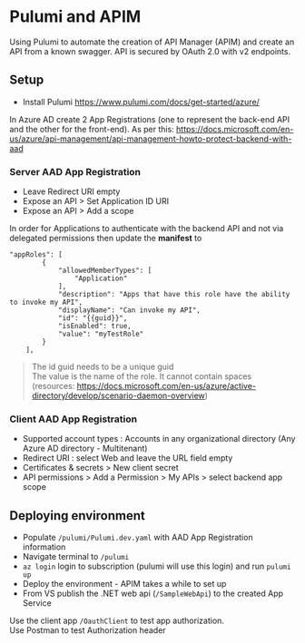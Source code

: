 # Pulumi and APIM

Using Pulumi to automate the creation of API Manager (APIM) and create an API from a known swagger.  API is secured by OAuth 2.0 with v2 endpoints.

## Setup
- Install Pulumi https://www.pulumi.com/docs/get-started/azure/


In Azure AD create 2 App Registrations (one to represent the back-end API and the other for the front-end).
As per this: https://docs.microsoft.com/en-us/azure/api-management/api-management-howto-protect-backend-with-aad

### Server AAD App Registration
- Leave Redirect URI empty
- Expose an API > Set Application ID URI
- Expose an API > Add a scope

In order for Applications to authenticate with the backend API and not via delegated permissions then update the **manifest** to
```
"appRoles": [
		{
			"allowedMemberTypes": [
				"Application"
			],
			"description": "Apps that have this role have the ability to invoke my API",
			"displayName": "Can invoke my API",
			"id": "{{guid}}",
			"isEnabled": true,
			"value": "myTestRole"
		}
	],
```
> The id guid needs to be a unique guid  
> The value is the name of the role. It cannot contain spaces
(resources: https://docs.microsoft.com/en-us/azure/active-directory/develop/scenario-daemon-overview)

### Client AAD App Registration
- Supported account types : Accounts in any organizational directory (Any Azure AD directory - Multitenant)
- Redirect URI : select Web and leave the URL field empty
- Certificates & secrets > New client secret
- API permissions > Add a Permission > My APIs > select backend app scope

## Deploying environment
- Populate `/pulumi/Pulumi.dev.yaml` with AAD App Registration information
- Navigate terminal to `/pulumi`
- `az login` login to subscription (pulumi will use this login)
 and run `pulumi up`
- Deploy the environment - APIM takes a while to set up
- From VS publish the .NET web api (`/SampleWebApi`) to the created App Service

Use the client app `/OauthClient` to test app authorization.  
Use Postman to test Authorization header




